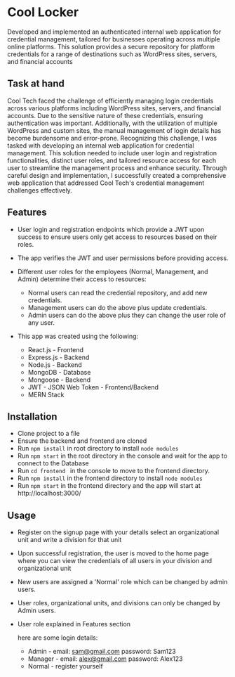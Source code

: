 # Cool Locker

Developed and implemented an authenticated internal web application for credential management, tailored for businesses operating across multiple online platforms. This solution provides a secure repository for platform credentials for a range of destinations such as WordPress sites, servers, and financial accounts

## Task at hand

Cool Tech faced the challenge of efficiently managing login credentials across various platforms including WordPress sites, servers, and financial accounts. Due to the sensitive nature of these credentials, ensuring authentication was important. Additionally, with the utilization of multiple WordPress and custom sites, the manual management of login details has become burdensome and error-prone. Recognizing this challenge, I was tasked with developing an internal web application for credential management. This solution needed to include user login and registration functionalities, distinct user roles, and tailored resource access for each user to streamline the management process and enhance security. Through careful design and implementation, I successfully created a comprehensive web application that addressed Cool Tech's credential management challenges effectively.

## Features

- User login and registration endpoints which provide a JWT upon success to ensure users only get access to resources based on their roles.
- The app verifies the JWT and user permissions before providing access.
- Different user roles for the employees (Normal, Management, and Admin) determine their access to resources:

  - Normal users can read the credential repository, and add new credentials.
  - Management users can do the above plus update credentials.
  - Admin users can do the above plus they can change the user role of any user.

- This app was created using the following:
  - React.js - Frontend
  - Express.js - Backend
  - Node.js - Backend
  - MongoDB - Database
  - Mongoose - Backend
  - JWT - JSON Web Token - Frontend/Backend
  - MERN Stack

## Installation

- Clone project to a file
- Ensure the backend and frontend are cloned
- Run `npm install` in root directory to install `node modules `
- Run `npm start` in the root directory in the console and wait for the app to connect to the Database
- Run `cd frontend ` in the console to move to the frontend directory.
- Run `npm install` in the frontend directory to install `node modules `
- Run `npm start` in the frontend directory and the app will start at http://localhost:3000/

## Usage

- Register on the signup page with your details select an organizational unit and write a division for that unit
- Upon successful registration, the user is moved to the home page where you can view the credentials of all users in your division and organizational unit
- New users are assigned a 'Normal' role which can be changed by admin users.
- User roles, organizational units, and divisions can only be changed by Admin users.
- User role explained in Features section

  here are some login details:

  - Admin - email: sam@gmail.com password: Sam123
  - Manager - email: alex@gmail.com password: Alex123
  - Normal - register yourself
